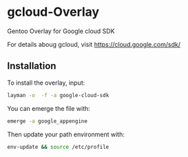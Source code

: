 # gcloud-Overlay
Gentoo Overlay for Google cloud SDK

For details aboug gcloud, visit https://cloud.google.com/sdk/

## Installation
To install the overlay, input:
```bash
layman -o  -f -a google-cloud-sdk
```

You can emerge the file with:
```bash
emerge -a google_appengine
```

Then update your path environment with:
```bash
env-update && source /etc/profile
```